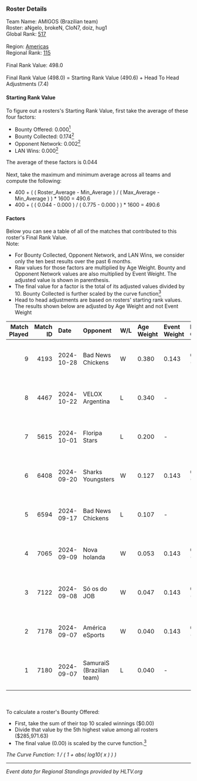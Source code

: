 ### Roster Details<br />
Team Name: AMIGOS (Brazilian team)<br />
Roster: aNgelo, brokeN, CloN7, doiz, hug1<br />
Global Rank: [517](../../standings_global_2025_02_28.md)<br />
<br />
Region: [Americas]( ../../standings_americas_2025_02_28.md)<br />
Regional Rank: [115]( ../../standings_americas_2025_02_28.md)<br />
<br />
Final Rank Value:  498.0<br />
<br />
Final Rank Value (498.0) = Starting Rank Value (490.6) + Head To Head Adjustments (7.4)<br />

#### Starting Rank Value<br />
To figure out a rosters's Starting Rank Value, first take the average of these four factors:<br />
- Bounty Offered: 0.000[<sup>1</sup>](#table2)
- Bounty Collected: 0.174[<sup>2</sup>](#table1)
- Opponent Network: 0.002[<sup>2</sup>](#table1)
- LAN Wins: 0.000[<sup>2</sup>](#table1)

The average of these factors is 0.044<br />
<br />
Next, take the maximum and minimum average across all teams and compute the following:<br />
- 400 + ( ( Roster_Average - Min_Average ) / ( Max_Average - Min_Average ) ) * 1600 = 490.6
- 400 + ( ( 0.044 - 0.000 ) / ( 0.775 - 0.000 ) ) * 1600 = 490.6


#### Factors<br />
Below you can see a table of all of the matches that contributed to this roster's Final Rank Value.<br />
Note:<br />

- For Bounty Collected, Opponent Network, and LAN Wins, we consider only the ten best results over the past 6 months.
- Raw values for those factors are multiplied by Age Weight. Bounty and Opponent Network values are also multiplied by Event Weight. The adjusted value is shown in parenthesis.
- The final value for a factor is the total of its adjusted values divided by 10. Bounty Collected is further scaled by the curve function[<sup>3</sup>](#curveFunction)
- Head to head adjustments are based on rosters' starting rank values. The results shown below are adjusted by Age Weight and not Event Weight
<span id="table1"></span><br />


| Match Played | Match ID | Date       | Opponent                  | W/L | Age Weight | Event Weight | Bounty Collected | Opponent Network | LAN Wins  | H2H Adj. | Roster                            |
| -: | -: | :- | :- | :- | :- | :- | :- | :- | :- | -: | :- |
|            9 |     4193 | 2024-10-28 | Bad News Chickens         | W   | 0.380      | 0.143        | 0.003 (0.000)    | 0.259 (0.014)    | 0 (0.000) |     9.16 | aNgelo, brokeN, CloN7, doiz, hug1 |
|            8 |     4467 | 2024-10-22 | VELOX Argentina           | L   | 0.340      | -            | -                | -                | -         |    -3.70 | aNgelo, brokeN, CloN7, doiz, hug1 |
|            7 |     5615 | 2024-10-01 | Floripa Stars             | L   | 0.200      | -            | -                | -                | -         |    -1.71 | aNgelo, brokeN, CloN7, doiz, hta  |
|            6 |     6408 | 2024-09-20 | Sharks Youngsters         | W   | 0.127      | 0.143        | 0.000 (0.000)    | 0.105 (0.002)    | 0 (0.000) |     2.51 | aNgelo, brokeN, doiz, hta, nz1    |
|            5 |     6594 | 2024-09-17 | Bad News Chickens         | L   | 0.107      | -            | -                | -                | -         |    -0.81 | aNgelo, brokeN, doiz, hta, nz1    |
|            4 |     7065 | 2024-09-09 | Nova holanda              | W   | 0.053      | 0.143        | 0.000 (0.000)    | 0.099 (0.001)    | 0 (0.000) |     1.09 | aNgelo, brokeN, doiz, hta, nz1    |
|            3 |     7122 | 2024-09-08 | Só os do JOB              | W   | 0.047      | 0.143        | 0.000 (0.000)    | 0.000 (0.000)    | 0 (0.000) |     0.56 | aNgelo, brokeN, doiz, hta, nz1    |
|            2 |     7178 | 2024-09-07 | América eSports           | W   | 0.040      | 0.143        | 0.000 (0.000)    | 0.272 (0.002)    | 0 (0.000) |     0.85 | aNgelo, brokeN, doiz, hta, nz1    |
|            1 |     7180 | 2024-09-07 | SamuraiS (Brazilian team) | L   | 0.040      | -            | -                | -                | -         |    -0.60 | aNgelo, brokeN, doiz, hta, nz1    |

<br />
<span id="table2"></span><br />
To calculate a roster's Bounty Offered:<br />

- First, take the sum of their top 10 scaled winnings ($0.00)
- Divide that value by the 5th highest value among all rosters ($285,971.63)
- The final value (0.00) is scaled by the curve function.[<sup>3</sup>](#curveFunction)

<span id="curveFunction"></span>_The Curve Function: 1 / ( 1 + abs( log10( x ) ) )_<br />

---
_Event data for Regional Standings provided by HLTV.org_<br />

